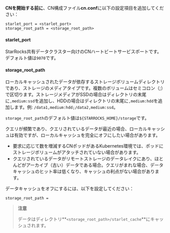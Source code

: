 **CNを開始する前に**、CN構成ファイル**cn.conf**に以下の設定項目を追加してください：

```Properties
starlet_port = <starlet_port>
storage_root_path = <storage_root_path>
```

#### starlet_port

StarRocks共有データクラスター向けのCNハートビートサービスポートです。デフォルト値は`9070`です。

#### storage_root_path

ローカルキャッシュされたデータが依存するストレージボリュームディレクトリであり、ストレージのメディアタイプです。複数のボリュームはセミコロン（;）で区切ります。ストレージメディアがSSDの場合はディレクトリの末尾に`,medium:ssd`を追加し、HDDの場合はディレクトリの末尾に`,medium:hdd`を追加します。例: `/data1,medium:hdd;/data2,medium:ssd`。

`storage_root_path`のデフォルト値は`${STARROCKS_HOME}/storage`です。

クエリが頻繁であり、クエリされているデータが最近の場合、ローカルキャッシュは有効ですが、ローカルキャッシュを完全にオフにしたい場合があります。

- 要求に応じて数を増減するCNポッドがあるKubernetes環境では、ポッドにストレージボリュームがアタッチされていない場合があります。
- クエリされているデータがリモートストレージのデータレイクにあり、ほとんどがアーカイブ（古い）データである場合。クエリがまれな場合、データキャッシュのヒット率は低くなり、キャッシュの利点がない場合があります。

データキャッシュをオフにするには、以下を設定してください：

```Properties
storage_root_path =
```

> **注意**
>
> データはディレクトリ**`<storage_root_path>/starlet_cache`**にキャッシュされます。